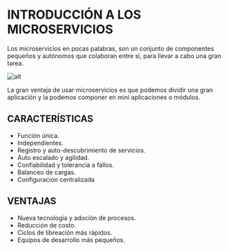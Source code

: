 # INTRODUCCIÓN A LOS MICROSERVICIOS

Los microservicios en pocas palabras, son un conjunto de componentes pequeños y autónomos que colaboran entre sí, para llevar a cabo una gran tarea.

![alt](microservicios.png)

La gran ventaja de usar microservicios es que podemos dividir una gran aplicación y la podemos componer en mini aplicaciones o módulos.

## CARACTERÍSTICAS

- Función única.
- Independientes.
- Registro y auto-descubrimiento de servicios.
- Auto escalado y agilidad.
- Confiabilidad y tolerancia a fallos.
- Balanceo de cargas.
- Configuración centralizada

## VENTAJAS

- Nueva tecnología y adoción de procesos.
- Reducción de costo.
- Ciclos de libreación más rápidos.
- Equipos de desarrollo más pequeños.
